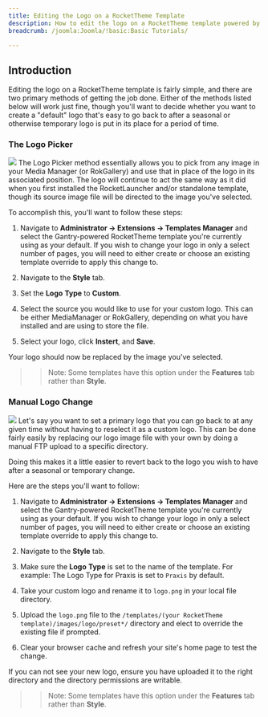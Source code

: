 ```yaml
---
title: Editing the Logo on a RocketTheme Template
description: How to edit the logo on a RocketTheme template powered by Gantry.
breadcrumb: /joomla:Joomla/!basic:Basic Tutorials/

---
```


Introduction
-----
Editing the logo on a RocketTheme template is fairly simple, and there are two primary methods of getting the job done. Either of the methods listed below will work just fine, though you'll want to decide whether you want to create a "default" logo that's easy to go back to after a seasonal or otherwise temporary logo is put in its place for a period of time.

### The Logo Picker
![][logo2]
The Logo Picker method essentially allows you to pick from any image in your Media Manager (or RokGallery) and use that in place of the logo in its associated position. The logo will continue to act the same way as it did when you first installed the RocketLauncher and/or standalone template, though its source image file will be directed to the image you've selected.

To accomplish this, you'll want to follow these steps:

1. Navigate to **Administrator → Extensions → Templates Manager** and select the Gantry-powered RocketTheme template you're currently using as your default. If you wish to change your logo in only a select number of pages, you will need to either create or choose an existing template override to apply this change to.

2. Navigate to the **Style** tab.

3. Set the **Logo** **Type** to **Custom**.

4. Select the source you would like to use for your custom logo. This can be either MediaManager or RokGallery, depending on what you have installed and are using to store the file.

5. Select your logo, click **Instert**, and **Save**.

Your logo should now be replaced by the image you've selected.

>> Note: Some templates have this option under the **Features** tab rather than **Style**.

### Manual Logo Change
![][logo1]
Let's say you want to set a primary logo that you can go back to at any given time without having to reselect it as a custom logo. This can be done fairly easily by replacing our logo image file with your own by doing a manual FTP upload to a specific directory.

Doing this makes it a little easier to revert back to the logo you wish to have after a seasonal or temporary change.

Here are the steps you'll want to follow:

1. Navigate to **Administrator → Extensions → Templates Manager** and select the Gantry-powered RocketTheme template you're currently using as your default. If you wish to change your logo in only a select number of pages, you will need to either create or choose an existing template override to apply this change to.

2. Navigate to the **Style** tab.

3. Make sure the **Logo** **Type** is set to the name of the template. For example: The Logo Type for Praxis is set to `Praxis` by default.

4. Take your custom logo and rename it to `logo.png` in your local file directory.

5. Upload the `logo.png` file to the `/templates/(your RocketTheme template)/images/logo/preset*/` directory and elect to override the existing file if prompted.

6. Clear your browser cache and refresh your site's home page to test the change.

If you can not see your new logo, ensure you have uploaded it to the right directory and the directory permissions are writable.

>> Note: Some templates have this option under the **Features** tab rather than **Style**.

[logo1]: assets/logo_1.jpeg
[logo2]: assets/logo_2.jpeg